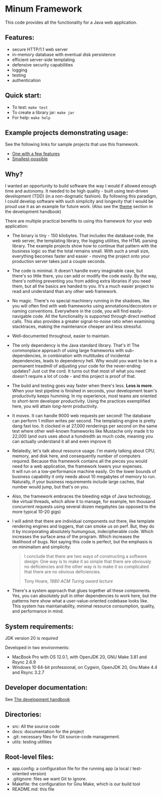 Minum Framework
===============

This code provides all the functionality for a Java web application.


Features:
--------

- secure HTTP/1.1 web server
- in-memory database with eventual disk persistence
- efficient server-side templating
- defensive security capabilities
- logging
- testing
- authentication


Quick start:
------------

* To test: `make test`
* To create a library jar: `make jar`
* For help: `make help`


Example projects demonstrating usage:
-------------------------------------

See the following links for sample projects that use this framework.

- [One with a few features](https://github.com/byronka/minum_usage_example) 
- [Smallest-possible](https://github.com/byronka/minum_usage_example_smaller)


Why?
----

I wanted an opportunity to build software the way I would if allowed enough time and autonomy. It 
needed to be high quality - built using test-driven development (TDD) (in a non-dogmatic fashion). By 
following this paradigm, I could develop software with such simplicity and longevity that I would
be proud use it as an example for future work. (Also see the [theme](docs/development_handbook.md#theme) section in the development
handbook)

There are multiple practical benefits to using this framework for your web application:

- The binary is tiny - 150 kilobytes.  That includes the database code, the web server,
  the templating library, the logging utilities, the HTML parsing library.  The example
  projects show how to continue that pattern with the business logic so that the total
  remains small.  With such a small size, everything becomes faster and easier - moving
  the project onto your production server takes just a couple seconds.
- The code is minimal.  It doesn't handle every imaginable case, but there's so little
  there, you can add or modify the code easily.  By the way, there's nothing preventing
  you from adding extra libraries if you need them, but all the basics are handed to you.
  It's a much easier project to read and understand than any other web framework.
- No magic.  There's no special machinery running in the shadows, like you will often
  find with web frameworks using annotations/decorators or naming conventions.  Everywhere 
  in the code, you will find easily-navigable code.  All the functionality is supported 
  through direct method calls. This also provides a greater signal-to-noise ratio when 
  examining stacktraces, making the maintenance cheaper and less stressful.
- Well-documented throughout, easier to maintain.
- The only dependency is the Java standard library.  That's it!  The commonplace approach
  of using large frameworks with sub-dependencies, in combination with multitudes of
  incidental dependencies, leads to dependency hell.  Why would you want to be in a 
  permanent treadmill of adjusting your code for the never-ending updates? Just cut the 
  cord.  It turns out that most of what you need doesn't require a lot of code - and 
  this project is proof of that.
- The build and testing goes way faster when there's less.  **Less is more**.  When your
  test pipeline is finished in seconds, your development team's productivity keeps humming.
  In my experience, most teams are oriented to _short-term_ developer productivity. Using
  the practices exemplified here, you will attain _long-term_ productivity.
- It _moves_. It can handle 9000 web requests per 
  second! The database can perform 1 _million_ writes per second.  The templating engine
  is pretty dang fast too.  It clocked in at 27,000 renderings per second on the same
  test where other well-known frameworks like Mustache only made it to 22,000 (and ours
  uses about a hundredth as much code, meaning you can actually understand it all and
  even improve it)
- Relatedly, let's talk about resource usage. I'm mainly talking about CPU, memory, and
  disk here, and consequently number of computers required.  Because this framework contains
  all the pieces you would need for a web application, the framework lowers your expenses.  
  It will run on a low-performance machine easily.  On the lower bounds of business capability it only
  needs about 10 megabytes of memory to run.  Naturally, if your business requirements
  include large caches, that number would jump, but that's on you.
- Also, the framework embraces the bleeding edge of Java technology, like virtual threads,
  which allow it to manage, for example, ten thousand concurrent requests using several
  dozen megabytes (as opposed to the more typical 10-20 gigs)
- I will admit that there are individual components out there, like template rendering 
  engines and loggers, that can smoke us on perf.  But, they do it by incorporating absolutely 
  humungous, indecipherable code.  Which increases the surface area of the program. Which
  increases the likelihood of bugs.  Not saying this code is perfect, but the emphasis is
  on minimalism and simplicity: 

  >I conclude that there are two ways of constructing a software design: One way is to
  >make it so simple that there are obviously no deficiencies and the other way is to
  >make it so complicated that there are no obvious deficiencies.
  > 
  > Tony Hoare,  _1980 ACM Turing award lecture_ 

- There's a system approach that glues together all these components.  Yes, you can
  absolutely pull in other dependencies to work here, but the patterns here show what
  a user-value-oriented codebase looks like. This system has maintainability,
  minimal resource consumption, quality, and performance in mind.


System requirements: 
--------------------

JDK version 20 is _required_

Developed in two environments:
* MacBook Pro with OS 12.0.1, with OpenJDK 20, GNU Make 3.81 and Rsync 2.6.9
* Windows 10 64-bit professional, on Cygwin, OpenJDK 20, Gnu Make 4.4 and Rsync 3.2.7


Developer documentation:
------------------------

See [The development handbook](docs/development_handbook.md)


Directories:
------------

- src: All the source code
- docs: documentation for the project
- .git: necessary files for Git source-code management.
- utils: testing utilities


Root-level files:
-----------------

- app.config: a configuration file for the running app (a local / test-oriented version)
- .gitignore: files we want Git to ignore.
- Makefile: the configuration for Gnu Make, which is our build tool
- README.md: this file
